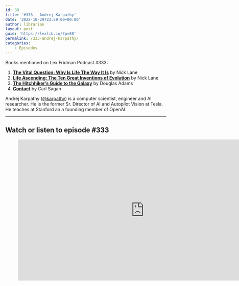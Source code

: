 ```yaml
---
id: 88
title: '#333 – Andrej Karpathy'
date: '2022-10-29T23:59:00+00:00'
author: librarian
layout: post
guid: 'https://lexlib.io/?p=88'
permalink: /333-andrej-karpathy/
categories:
    - Episodes
---
```


Books mentioned on Lex Fridman Podcast #333:

1. **[The Vital Question: Why Is Life The Way It Is](https://amzn.to/3hULE5S)** by Nick Lane
2. **[Life Ascending: The Ten Great Inventions of Evolution](https://amzn.to/3Ou1Gjn)** by Nick Lane
3. **[The Hitchhiker’s Guide to the Galaxy](https://amzn.to/3GGnkz1)** by Douglas Adams
4. **[Contact](https://amzn.to/3ApAyMu)** by Carl Sagan

Andrej Karpathy ([@karpathy](https://twitter.com/karpathy)) is a computer scientist, engineer and AI researcher. He is the former Sr. Director of AI and Autopilot Vision at Tesla. He teaches at Stanford an a founding member of OpenAI.

- - - - - -

## Watch or listen to episode #333

<figure class="wp-block-embed is-type-video is-provider-youtube wp-block-embed-youtube wp-embed-aspect-16-9 wp-has-aspect-ratio"><div class="wp-block-embed__wrapper"><iframe allow="accelerometer; autoplay; clipboard-write; encrypted-media; gyroscope; picture-in-picture" allowfullscreen="" frameborder="0" height="443" loading="lazy" src="https://www.youtube.com/embed/cdiD-9MMpb0?feature=oembed" title="Andrej Karpathy: Tesla AI, Self-Driving, Optimus, Aliens, and AGI | Lex Fridman Podcast #333" width="788"></iframe></div></figure>